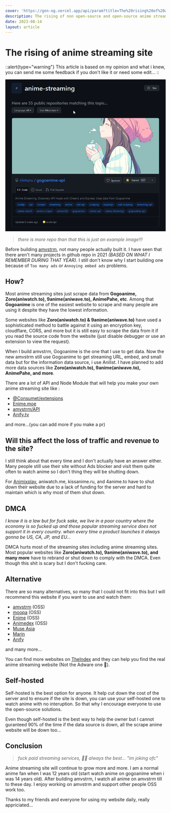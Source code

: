 ```yaml
---
cover: 'https://gen-og.vercel.app/api/param?title=The%20rising%20of%20anime%20streaming%20website'
description: The rising of non open-source and open-source anime streaming site.
date: 2023-08-14
layout: article
---
```


# The rising of anime streaming site 

::alert{type="warning"}
This article is based on my opinion and what i knew, you can send me some feedback if you don't like it or need some edit...
::

![img](/articles/r-anme-strm/gh-ani-strm-tpic.png)

> _there is more repo than that this is just an example image!!!_

Before building [amvstrm](https://github.com/amvstrm/amvstrm), not many people actually built it. I have seen that there aren't many projects in github repo in 2021 _(BASED ON WHAT I REMEMBER DURING THAT YEAR)_. I still don't know why I start building one because of ``Too many ads`` or ``Annoying embed ads`` problems. 

## How?

Most anime streaming sites just scrape data from __Gogoanime, Zoro(aniwatch.to), 9anime(aniwave.to), AnimePahe, etc__. Among that __Gogoanime__ is one of the easiest website to scrape and many people are using it despite they have the lowest information.

Some websites like __Zoro(aniwatch.to) & 9anime(aniwave.to)__ have used a sophisticated method to battle against it using an encryption key, cloudflare, CORS, and more but it is still easy to scrape the data from it if you read the source code from the website (just disable debugger or use an extension to view the request).

When I build amvstrm, Gogoanime is the one that I use to get data. Now the new amvstrm still use Gogoanime to get streaming URL, embed, and small data but for the information data source, i use Anilist. I have planned to add more data sources like __Zoro(aniwatch.to), 9anime(aniwave.to), AnimePahe, and more__.

There are a lot of API and Node Module that will help you make your own anime streaming site like :

- [@Consumet/extensions](https://github.com/consumet/consumet.ts)
- [Enime.moe](https://api.enime.moe)
- [amvstrm/API](https://amvdocs.pages.dev/api/introduction)
- [Anify.tv](https://api.anify.tv)

and more...(you can add more if you make a pr)

## Will this affect the loss of traffic and revenue to the site?

I still think about that every time and I don't actually have an answer either. Many people still use their site without Ads blocker and visit them quite often to watch anime so I don't thing they will be shutting down. 

For [Animixplay](https://animixplay.to/), aniwatch.me, kissanime.ru, and 4anime.to have to shut down their website due to a lack of funding for the server and hard to maintain which is why most of them shut down. 

## DMCA

_I know it is a law but for fuck sake, we live in a poor country where the economy is so fucked up and those popular streaming service does not support it in every country. when every time a product launches it always gonna be US, CA, JP, and EU..._

DMCA hurts most of the streaming sites including anime streaming sites. Most popular websites like __Zoro(aniwatch.to), 9anime(aniwave.to), and many more__ have to rebrand or shut down to comply with the DMCA. Even though this shit is scary but I don't fucking care.

## Alternative

There are so many alternatives, so many that I could not fit into this but I will recommend this website if you want to use and watch them:

- [amvstrm](https://amvstrm.nyt92.eu.org) (OSS)
- [moopa](https://moopa.live) (OSS)
- [Enime](https://enime.moe) (OSS)
- [Animedex](https://animedex.live) (OSS)
- [Muse Asia](https://www.youtube.com/channel/UCGbshtvS9t-8CW11W7TooQg)
- [Marin](https://marin.moe)
- [Anify](https://anify.tv)

and many more...

You can find more websites on [TheIndex](https://theindex.moe) and they can help you find the real anime streaming website (Not the Adware one 🤮).

## Self-hosted

Self-hosted is the best option for anyone. It help cut down the cost of the server and to ensure if the site is down, you can use your self-hosted one to watch anime with no interuption. So that why I encourage everyone to use the open-source solutions.

Even though self-hosted is the best way to help the owner but I cannot guranteed 90% of the time if the data source is down, all the scrape anime website will be down too...

## Conclusion

> _fuck paid streaming services, 🏴‍☠️ always the best... "im joking ofc"_

Anime streaming site will continue to grow more and more. I am a normal anime fan when I was 12 years old (start watch anime on gogoanime when i was 14 years old). After building amvstrm, I watch all anime on amvstrm till to these day. I enjoy working on amvstrm and support other people OSS work too. 

Thanks to my friends and everyone for using my website daily, really appriciated...


